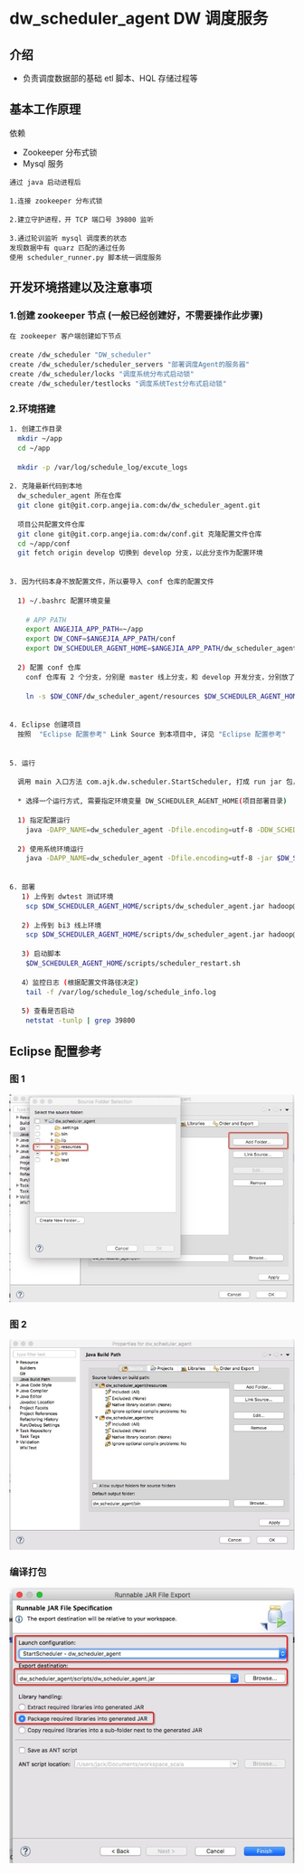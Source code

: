 # dw_scheduler_agent DW 调度服务

## 介绍

- 负责调度数据部的基础 etl 脚本、HQL 存储过程等

## 基本工作原理

依赖
 - Zookeeper 分布式锁
 - Mysql 服务

```
通过 java 启动进程后

1.连接 zookeeper 分布式锁

2.建立守护进程，开 TCP 端口号 39800 监听

3.通过轮训监听 mysql 调度表的状态
发现数据中有 quarz 匹配的通过任务
使用 scheduler_runner.py 脚本统一调度服务

```

## 开发环境搭建以及注意事项

### 1.创建 zookeeper 节点 (一般已经创建好，不需要操作此步骤)

``` sh
在 zookeeper 客户端创建如下节点

create /dw_scheduler "DW_scheduler"
create /dw_scheduler/scheduler_servers "部署调度Agent的服务器"
create /dw_scheduler/locks "调度系统分布式启动锁"
create /dw_scheduler/testlocks "调度系统Test分布式启动锁"

```

### 2.环境搭建

``` sh
1. 创建工作目录
  mkdir ~/app
  cd ~/app

  mkdir -p /var/log/schedule_log/excute_logs

2. 克隆最新代码到本地
  dw_scheduler_agent 所在仓库
  git clone git@git.corp.angejia.com:dw/dw_scheduler_agent.git

  项目公共配置文件仓库
  git clone git@git.corp.angejia.com:dw/conf.git 克隆配置文件仓库
  cd ~/app/conf  
  git fetch origin develop 切换到 develop 分支，以此分支作为配置环境


3. 因为代码本身不放配置文件，所以要导入 conf 仓库的配置文件

  1) ~/.bashrc 配置环境变量

    # APP PATH
    export ANGEJIA_APP_PATH=~/app
    export DW_CONF=$ANGEJIA_APP_PATH/conf
    export DW_SCHEDULER_AGENT_HOME=$ANGEJIA_APP_PATH/dw_scheduler_agent

  2) 配置 conf 仓库
    conf 仓库有 2 个分支，分别是 master 线上分支，和 develop 开发分支，分别放了线上和线下的配置参数, 软链配置目录

    ln -s $DW_CONF/dw_scheduler_agent/resources $DW_SCHEDULER_AGENT_HOME/resources


4. Eclipse 创建项目
  按照  "Eclipse 配置参考" Link Source 到本项目中, 详见 "Eclipse 配置参考"


5. 运行

  调用 main 入口方法 com.ajk.dw.scheduler.StartScheduler, 打成 run jar 包，放在 $DW_SCHEDULER_AGENT_HOME/scripts/dw_scheduler_agent.jar

  * 选择一个运行方式, 需要指定环境变量 DW_SCHEDULER_AGENT_HOME(项目部署目录)

  1) 指定配置运行
    java -DAPP_NAME=dw_scheduler_agent -Dfile.encoding=utf-8 -DDW_SCHEDULER_AGENT_HOME=$DW_SCHEDULER_AGENT_HOME -jar $DW_SCHEDULER_AGENT_HOME/scripts/dw_scheduler_agent.jar

  2) 使用系统环境运行
    java -DAPP_NAME=dw_scheduler_agent -Dfile.encoding=utf-8 -jar $DW_SCHEDULER_AGENT_HOME/scripts/dw_scheduler_agent.jar


6. 部署
   1) 上传到 dwtest 测试环境
    scp $DW_SCHEDULER_AGENT_HOME/scripts/dw_scheduler_agent.jar hadoop@dwtest:/home/hadoop/app/dw_scheduler_agent/scripts/

   2) 上传到 bi3 线上环境
    scp $DW_SCHEDULER_AGENT_HOME/scripts/dw_scheduler_agent.jar hadoop@dw6:/home/hadoop/app/dw_scheduler_agent/scripts/

   3) 启动脚本
    $DW_SCHEDULER_AGENT_HOME/scripts/scheduler_restart.sh

   4）监控日志 (根据配置文件路径决定)
    tail -f /var/log/schedule_log/schedule_info.log

   5) 查看是否启动
    netstat -tunlp | grep 39800

```


## Eclipse 配置参考

### 图 1
![dw_scheduler_agent_conf](imgs/dw_scheduler_agent_conf_1.png)

### 图 2
![dw_scheduler_agent_conf](imgs/dw_scheduler_agent_conf_2.png)


### 编译打包
![dw_scheduler_agent_conf](imgs/package.png)

